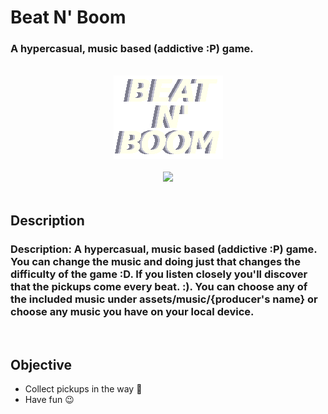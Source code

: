 # **Beat N' Boom**

### A hypercasual, music based (addictive :P) game.

<br>
<center><img src="./BeatNBoom.png"></center>
<br>
<center>
<img src="https://img.shields.io/github/repo-size/MONzTER-DEVS/BeatBoomer?style=for-the-badge">
</center><br>

## **Description**

### Description: A hypercasual, music based (addictive :P) game. You can change the music and doing just that changes the difficulty of the game :D. If you listen closely you'll discover that the pickups come every beat. :). You can choose any of the included music under assets/music/{producer's name} or choose any music you have on your local device.<br>

<br>

## **Objective**

- Collect pickups in the way 🎵
- Have fun 😉
